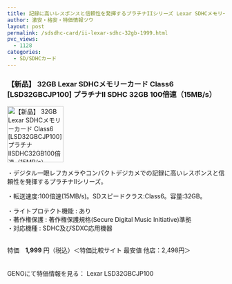 ```yaml
---
title: 記録に高いレスポンスと信頼性を発揮するプラチナIIシリーズ Lexar SDHCメモリーカード 32GB 特価1999円！
author: 激安・格安・特価情報ツウ
layout: post
permalink: /sdsdhc-card/ii-lexar-sdhc-32gb-1999.html
pvc_views:
  - 1128
categories:
  - SD/SDHCカード
---
```

### 【新品】 32GB Lexar SDHCメモリーカード Class6 [LSD32GBCJP100] プラチナⅡ SDHC 32GB 100倍速（15MB/s）

<div class="img-bg2 img_L">
  <img border="0" alt="【新品】 32GB Lexar SDHCメモリーカード Class6 [LSD32GBCJP100] プラチナⅡSDHC32GB100倍速（15MB/s）" src="http://i2.wp.com/geno.co.jp/Goods/ImgGA11112890_M.jpg?w=130"width="130" data-recalc-dims="1" /><br /> <img border="0" src="http://i1.wp.com/www10.a8.net/0.gif?resize=1%2C1" alt="" data-recalc-dims="1" />
</div>

・デジタル一眼レフカメラやコンパクトデジカメでの記録に高いレスポンスと信頼性を発揮するプラチナIIシリーズ。  
<!--more-->・転送速度:100倍速(15MB/s)。SDスピードクラス:Class6。容量:32GB。

  
・ライトプロテクト機能 : あり  
・著作権保護 : 著作権保護規格(Secure Digital Music Initiative)準拠  
・対応機種 : SDHC及びSDXC応用機器  
<br clear="all" /> 

特価　<span class="tokka-price"><strong>1,999</strong></span> 円（税込）＜特価比較サイト 最安値 他店：2,498円＞

　  
GENOにて特価情報を見る： <span class="fs150p">Lexar LSD32GBCJP100</span>